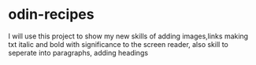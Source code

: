 # odin-recipes
I will use this project to show my new skills of adding images,links making txt italic and bold with significance to the screen reader, also skill to seperate into paragraphs, adding headings
